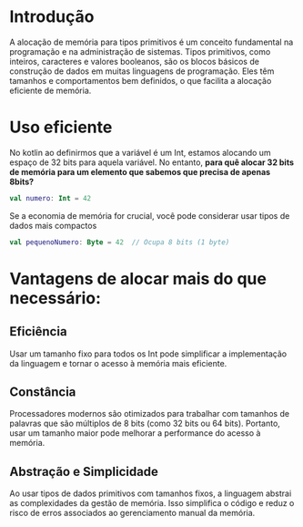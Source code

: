 # Introdução
A alocação de memória para tipos primitivos é um conceito fundamental na programação e na administração de sistemas. Tipos primitivos, como inteiros, caracteres e valores booleanos, são os blocos básicos de construção de dados em muitas linguagens de programação. Eles têm tamanhos e comportamentos bem definidos, o que facilita a alocação eficiente de memória.

# Uso eficiente
No kotlin ao definirmos que a variável é um Int, estamos alocando um espaço de 32 bits para aquela variável. No entanto, **para quê alocar 32 bits de memória para um elemento que sabemos que precisa de apenas 8bits?**

```kotlin
val numero: Int = 42
```
Se a economia de memória for crucial, você pode considerar usar tipos de dados mais compactos
```kotlin
val pequenoNumero: Byte = 42  // Ocupa 8 bits (1 byte)
```

# Vantagens de alocar mais do que necessário:
## Eficiência 
Usar um tamanho fixo para todos os Int pode simplificar a implementação da linguagem e tornar o acesso à memória mais eficiente.
## Constância 
Processadores modernos são otimizados para trabalhar com tamanhos de palavras que são múltiplos de 8 bits (como 32 bits ou 64 bits). Portanto, usar um tamanho maior pode melhorar a performance do acesso à memória.
## Abstração e Simplicidade
Ao usar tipos de dados primitivos com tamanhos fixos, a linguagem abstrai as complexidades da gestão de memória. Isso simplifica o código e reduz o risco de erros associados ao gerenciamento manual da memória.